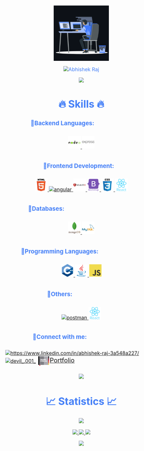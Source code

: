 
<p align="center"><img src="animation.gif" width="35%"></p>
<div style=" font-size: medium; color: #447ff7" align=center>

  <img src="https://readme-typing-svg.herokuapp.com?font=Roboto&size=30&color=2046F7&center=true&vCenter=true&width=800&lines=%E2%9C%A8%F0%9F%8E%80+%F0%9D%90%BB%F0%9D%91%92%F0%9D%93%8E%E2%9D%A2+%F0%9D%90%BC%F0%9D%93%89'%F0%9D%93%88++%F0%9D%92%9C%F0%9D%92%B7%F0%9D%92%BD%F0%9D%92%BE%F0%9D%93%88%F0%9D%92%BD%F0%9D%91%92%F0%9D%93%80+%F0%9D%91%85%F0%9D%92%B6%F0%9D%92%BF%F0%9F%91%8B%F0%9F%8F%BB++%E2%9C%A8%F0%9F%8E%80;%F0%9D%90%BC'%F0%9D%93%82+%F0%9D%92%B6+%F0%9D%92%B2%F0%9D%91%92%F0%9D%92%B7+%F0%9D%92%9F%F0%9D%91%92%F0%9D%93%8B%F0%9D%91%92%F0%9D%93%81%F0%9D%91%9C%F0%9D%93%85%F0%9D%91%92%F0%9D%93%87+%F0%9D%92%B6%F0%9D%93%83%F0%9D%92%B9+%F0%9D%92%AB%F0%9D%93%87%F0%9D%91%9C%F0%9D%91%94%F0%9D%93%87%F0%9D%92%B6%F0%9D%93%82%F0%9D%93%82%F0%9D%91%92%F0%9D%93%87+%F0%9F%91%A8%F0%9F%8F%BB%E2%80%8D%F0%9F%92%BB" alt="Abhishek Raj" width="650" height="55">

<p  align="center">
<img src="https://user-images.githubusercontent.com/73097560/115834477-dbab4500-a447-11eb-908a-139a6edaec5c.gif">             
<br>

# 🔥 Skills 🔥

### 🔹Backend Languages:ㅤㅤㅤㅤㅤㅤㅤ

<p style="padding:10px;">
    <a href="https://nodejs.org" target="_blank" rel="noreferrer"> <img src="https://raw.githubusercontent.com/devicons/devicon/master/icons/nodejs/nodejs-original-wordmark.svg" alt="nodejs" width="40" height="40"/> </a>
    <a href="https://expressjs.com" target="_blank" rel="noreferrer"> <img src="https://raw.githubusercontent.com/devicons/devicon/master/icons/express/express-original-wordmark.svg" alt="express" width="40" height="40"/> </a>
</p>

### 🔹Frontend Development:ㅤ
<p style="padding:10px;">
    <a href="https://www.w3.org/html/" target="_blank" rel="noreferrer"> <img src="https://raw.githubusercontent.com/devicons/devicon/master/icons/html5/html5-original-wordmark.svg" alt="html5" width="40" height="40"/> </a>
    <a href="https://angular.io" target="_blank" rel="noreferrer"> <img src="https://angular.io/assets/images/logos/angular/angular.svg" alt="angular" width="40" height="40"/> </a> 
    <a href="https://angular.io" target="_blank" rel="noreferrer"> <img src="https://raw.githubusercontent.com/devicons/devicon/master/icons/angularjs/angularjs-original-wordmark.svg" alt="angularjs" width="40" height="40"/> </a> 
    <a href="https://getbootstrap.com" target="_blank" rel="noreferrer"> <img src="https://raw.githubusercontent.com/devicons/devicon/master/icons/bootstrap/bootstrap-plain-wordmark.svg" alt="bootstrap" width="40" height="40"/> </a>
    <a href="https://www.w3schools.com/css/" target="_blank" rel="noreferrer"> <img src="https://raw.githubusercontent.com/devicons/devicon/master/icons/css3/css3-original-wordmark.svg" alt="css3" width="40" height="40"/> </a>
    <a href="https://reactjs.org/" target="_blank" rel="noreferrer"> <img src="https://raw.githubusercontent.com/devicons/devicon/master/icons/react/react-original-wordmark.svg" alt="react" width="40" height="40"/> </a>
</p>

### 🔹Databases:ㅤㅤㅤㅤㅤㅤㅤㅤㅤㅤㅤㅤㅤ
<p style="padding:10px;"> 
    <a href="https://www.mongodb.com/" target="_blank" rel="noreferrer"> <img src="https://raw.githubusercontent.com/devicons/devicon/master/icons/mongodb/mongodb-original-wordmark.svg" alt="mongodb" width="40" height="40"/> </a> 
    <a href="https://www.mysql.com/" target="_blank" rel="noreferrer"> <img src="https://raw.githubusercontent.com/devicons/devicon/master/icons/mysql/mysql-original-wordmark.svg" alt="mysql" width="40" height="40"/> </a>
</p>

### 🔹Programming Languages:ㅤㅤㅤㅤㅤㅤㅤㅤ
<p style="padding:10px;"> 
    <a href="https://www.w3schools.com/cpp/" target="_blank" rel="noreferrer"> <img src="https://raw.githubusercontent.com/devicons/devicon/master/icons/cplusplus/cplusplus-original.svg" alt="cplusplus" width="40" height="40"/> </a>
    <a href="https://www.java.com" target="_blank" rel="noreferrer"> <img src="https://raw.githubusercontent.com/devicons/devicon/master/icons/java/java-original.svg" alt="java" width="40" height="40"/> </a> 
    <a href="https://developer.mozilla.org/en-US/docs/Web/JavaScript" target="_blank" rel="noreferrer"> <img src="https://raw.githubusercontent.com/devicons/devicon/master/icons/javascript/javascript-original.svg" alt="javascript" width="40" height="40"/> </a> 
</p>

### 🔹Others:ㅤㅤㅤㅤㅤㅤㅤㅤ
<p style="padding:10px;"> 
    <a href="https://postman.com" target="_blank" rel="noreferrer"> <img src="https://www.vectorlogo.zone/logos/getpostman/getpostman-icon.svg" alt="postman" width="40" height="40"/> </a> 
    <a href="https://reactjs.org/" target="_blank" rel="noreferrer"> <img src="https://raw.githubusercontent.com/devicons/devicon/master/icons/react/react-original-wordmark.svg" alt="react" width="40" height="40"/> </a> 
</p>

### 🔹Connect with me:ㅤㅤㅤㅤㅤㅤㅤㅤ
 <p align="left" style="padding:10px;">
    <a href="https://linkedin.com/in/https://www.linkedin.com/in/abhishek-raj-3a548a227/" target="blank"><img align="center" src="https://raw.githubusercontent.com/rahuldkjain/github-profile-readme-generator/master/src/images/icons/Social/linked-in-alt.svg" alt="https://www.linkedin.com/in/abhishek-raj-3a548a227/" height="30" width="40" /></a>
    <a href="https://instagram.com/devil_.001_" target="blank"><img align="center" src="https://raw.githubusercontent.com/rahuldkjain/github-profile-readme-generator/master/src/images/icons/Social/instagram.svg" alt="devil_.001_" height="30" width="40" /></a>
    <a href="https://portfolio-by-abhishek.herokuapp.com/" target="blank"><img align="center" src="portfolio.png" alt="Portfolio" height="30" width="40" /><span style="font-size: 20px;text-decoration: none;">Portfolio</span></a>

 </p>




<p  align="center">
<img src="https://user-images.githubusercontent.com/73097560/115834477-dbab4500-a447-11eb-908a-139a6edaec5c.gif">             
<br>

# 📈 Statistics 📈
![](https://komarev.com/ghpvc/?username=avisekraj&color=447ff7&label=Visitor+count)

<p align="center">
  <a href="https://github.com/avisekraj">
    <img src="https://github-readme-stats.vercel.app/api?username=avisekraj&show_icons=true&theme=github_dark&hide_border=true" />
    <img src="https://github-readme-streak-stats.herokuapp.com/?user=avisekraj&theme=github-dark-blue&hide_border=true" />
    <img src="https://activity-graph.herokuapp.com/graph?username=avisekraj&theme=react-dark" />
  </a>
</p>


<p  align="center">
<img src="https://user-images.githubusercontent.com/73097560/115834477-dbab4500-a447-11eb-908a-139a6edaec5c.gif">             
<br>

</div>
